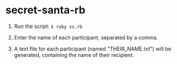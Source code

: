 # secret-santa-rb

1. Run the script: `$ ruby ss.rb`
    
2. Enter the name of each participant, separated by a comma.

3. A text file for each participant (named "THEIR_NAME.txt") will be generated, containing the name of their recipient.
